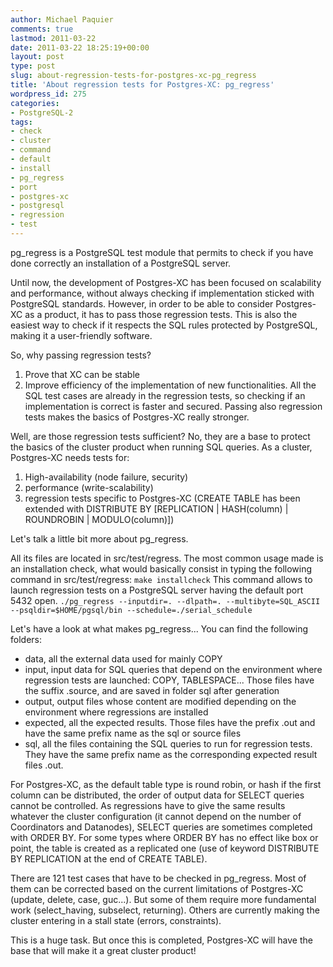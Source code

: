 ```yaml
---
author: Michael Paquier
comments: true
lastmod: 2011-03-22
date: 2011-03-22 18:25:19+00:00
layout: post
type: post
slug: about-regression-tests-for-postgres-xc-pg_regress
title: 'About regression tests for Postgres-XC: pg_regress'
wordpress_id: 275
categories:
- PostgreSQL-2
tags:
- check
- cluster
- command
- default
- install
- pg_regress
- port
- postgres-xc
- postgresql
- regression
- test
---
```


pg_regress is a PostgreSQL test module that permits to check if you have done correctly an installation of a PostgreSQL server.

Until now, the development of Postgres-XC has been focused on scalability and performance, without always checking if implementation sticked with PostgreSQL standards.
However, in order to be able to consider Postgres-XC as a product, it has to pass those regression tests.
This is also the easiest way to check if it respects the SQL rules protected by PostgreSQL, making it a user-friendly software.

So, why passing regression tests?
  1. Prove that XC can be stable
  2. Improve efficiency of the implementation of new functionalities. All the SQL test cases are already in the regression tests, so checking if an implementation is correct is faster and secured. Passing also regression tests makes the basics of Postgres-XC really stronger.

Well, are those regression tests sufficient?
No, they are a base to protect the basics of the cluster product when running SQL queries. As a cluster, Postgres-XC needs tests for:

  1. High-availability (node failure, security)
  2. performance (write-scalability)
  3. regression tests specific to Postgres-XC (CREATE TABLE has been extended with DISTRIBUTE BY [REPLICATION | HASH(column) | ROUNDROBIN | MODULO(column)])

Let's talk a little bit more about pg_regress.

All its files are located in src/test/regress.
The most common usage made is an installation check, what would basically consist in typing the following command in src/test/regress:
`make installcheck`
This command allows to launch regression tests on a PostgreSQL server having the default port 5432 open.
`./pg_regress --inputdir=. --dlpath=. --multibyte=SQL_ASCII  --psqldir=$HOME/pgsql/bin --schedule=./serial_schedule`

Let's have a look at what makes pg_regress... You can find the following folders:

  * data, all the external data used for mainly COPY
  * input, input data for SQL queries that depend on the environment where regression tests are launched: COPY, TABLESPACE... Those files have the suffix .source, and are saved in folder sql after generation
  * output, output files whose content are modified depending on the environment where regressions are installed
  * expected, all the expected results. Those files have the prefix .out and have the same prefix name as the sql or source files
  * sql, all the files containing the SQL queries to run for regression tests. They have the same prefix name as the corresponding expected result files .out.

For Postgres-XC, as the default table type is round robin, or hash if the first column can be distributed, the order of output data for SELECT queries cannot be controlled.
As regressions have to give the same results whatever the cluster configuration (it cannot depend on the number of Coordinators and Datanodes), SELECT queries are sometimes completed with ORDER BY.
For some types where ORDER BY has no effect like box or point, the table is created as a replicated one (use of keyword DISTRIBUTE BY REPLICATION at the end of CREATE TABLE).

There are 121 test cases that have to be checked in pg_regress.
Most of them can be corrected based on the current limitations of Postgres-XC (update, delete, case, guc...).
But some of them require more fundamental work (select_having, subselect, returning).
Others are currently making the cluster entering in a stall state (errors, constraints).

This is a huge task. But once this is completed,
Postgres-XC will have the base that will make it a great cluster product!

